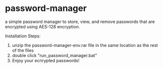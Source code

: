 # password-manager
a simple password manager to store, view, and remove passwords that are encrypted using AES-128 encryption. 


Installation Steps:
1) unzip the password-manager-env.rar file in the same location as the rest of the files
2) double click "run_password_manager.bat"
3) Enjoy your ecnrypted passwords!

